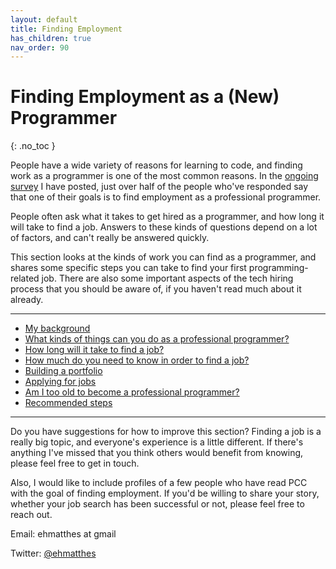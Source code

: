 ```yaml
---
layout: default
title: Finding Employment
has_children: true
nav_order: 90
---
```


# Finding Employment as a (New) Programmer
{: .no_toc }

People have a wide variety of reasons for learning to code, and finding work as a programmer is one of the most common reasons. In the [ongoing survey](https://docs.google.com/forms/d/e/1FAIpQLSez7B3mKB9hmOKoiE7LS5ZmpaWME_KNOiLsznH4zb0UtSoxsA/viewform?usp=sf_link) I have posted, just over half of the people who've responded say that one of their goals is to find employment as a professional programmer.

People often ask what it takes to get hired as a programmer, and how long it will take to find a job. Answers to these kinds of questions depend on a lot of factors, and can't really be answered quickly.

This section looks at the kinds of work you can find as a programmer, and shares some specific steps you can take to find your first programming-related job. There are also some important aspects of the tech hiring process that you should be aware of, if you haven't read much about it already.

---

- [My background](../finding_employment/background/)
- [What kinds of things can you do as a professional programmer?](../finding_employment/focus_areas/)
- [How long will it take to find a job?](../finding_employment/how_long/)
- [How much do you need to know in order to find a job?](../finding_employment/what_learn/)
- [Building a portfolio](../finding_employment/building_portfolio/)
- [Applying for jobs](../finding_employment/applying_jobs/)
- [Am I too old to become a professional programmer?](../finding_employment/age_in_tech)
- [Recommended steps](../finding_employment/recommended_steps/)

---

Do you have suggestions for how to improve this section? Finding a job is a really big topic, and everyone's experience is a little different. If there's anything I've missed that you think others would benefit from knowing, please feel free to get in touch.

Also, I would like to include profiles of a few people who have read PCC with the goal of finding employment. If you'd be willing to share your story, whether your job search has been successful or not, please feel free to reach out.

Email: ehmatthes at gmail

Twitter: [@ehmatthes](https://twitter.com/ehmatthes)